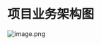 # 项目业务架构图

![image.png](https://fynotefile.oss-cn-zhangjiakou.aliyuncs.com/fynote/fyfile/30/1652432037088/e27dfa23e841485b8cc26470d5319ac3.jpg)
